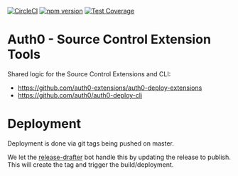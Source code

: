 [![CircleCI](https://circleci.com/gh/auth0-extensions/auth0-source-control-extension-tools.svg?style=svg)](https://circleci.com/gh/auth0-extensions/auth0-source-control-extension-tools)
[![npm version](https://badge.fury.io/js/auth0-source-control-extension-tools.svg)](https://badge.fury.io/js/auth0-source-control-extension-tools)
[![Test Coverage](https://api.codeclimate.com/v1/badges/275aadc77dccd6ed6a24/test_coverage)](https://codeclimate.com/github/auth0-extensions/auth0-source-control-extension-tools/test_coverage)

# Auth0 - Source Control Extension Tools

Shared logic for the Source Control Extensions and CLI:

- https://github.com/auth0-extensions/auth0-deploy-extensions
- https://github.com/auth0/auth0-deploy-cli

# Deployment

Deployment is done via git tags being pushed on master.

We let the [release-drafter](https://github.com/apps/release-drafter) bot handle this by updating the release to publish. This will create the tag and trigger the build/deployment.
